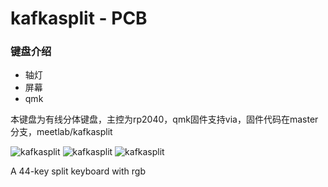 # kafkasplit - PCB

### 键盘介绍
+ 轴灯
+ 屏幕
+ qmk

本键盘为有线分体键盘，主控为rp2040，qmk固件支持via，固件代码在master分支，meetlab/kafkasplit

![kafkasplit](https://i.imgur.com/fqxZGeHh.jpg)
![kafkasplit](https://imgur.com/FH3ybuTh.jpg)
![kafkasplit](https://imgur.com/Am6FA9c.jpg)

A 44-key split keyboard with rgb
